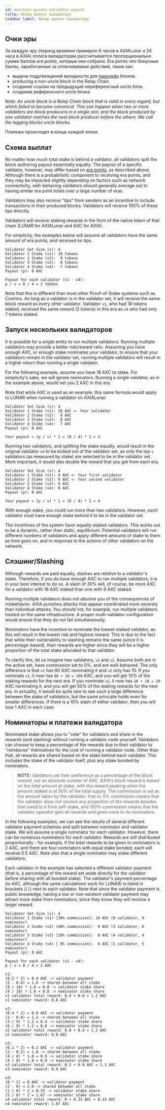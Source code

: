 ```yaml
---
id: maintain-guides-validator-payout
title: Обзор выплат валидатору
sidebar_label: Обзор выплат валидатору
---
```


## Очки эры

За каждую эру (период времени примерно 6 часов в AXIALunar и 24 часа в AXIA) оплата валидаторам рассчитывается пропорционально сумме баллов _era points_, которые они собрали. Era points-это бонусные баллы, заработанные за оплачиваемые действия, такие как:

- выдача поддтвеждений валидности для [парачейн](learn-allychains) блоков.
- producing a non-uncle block in the Relay Chain.
- создание ссылки на предыдущий нереференсный uncle блок.
- создание референсного uncle блока.

_Note: An uncle block is a Relay Chain block that is valid in every regard, but which failed to become canonical. This can happen when two or more validators are block producers in a single slot, and the block produced by one validator reaches the next block producer before the others. We call the lagging blocks uncle blocks._

Платежи происходят в конце каждой эпохи.

## Схема выплат

No matter how much total stake is behind a validator, all validators split the block authoring payout essentially equally. The payout of a specific validator, however, may differ based on [era points](#era-points), as described above. Although there is a probabilistic component to receiving era points, and they may be impacted slightly depending on factors such as network connectivity, well-behaving validators should generally average out to having similar era point totals over a large number of eras.

Validators may also receive "tips" from senders as an incentive to include transactions in their produced blocks. Validators will receive 100% of these tips directly.

Validators will receive staking rewards in the form of the native token of that chain (LUNAR for AXIALunar and AXC for AXIA).

For simplicity, the examples below will assume all validators have the same amount of era points, and received no tips.

```
Validator Set Size (v): 4
Validator 1 Stake (v1): 18 tokens
Validator 2 Stake (v2):  9 tokens
Validator 3 Stake (v3):  8 tokens
Validator 4 Stake (v4):  7 tokens
Payout (p): 8 AXC

Payout for each validator (v1 - v4):
p / v = 8 / 4 = 2 tokens
```

Note that this is different than most other Proof-of-Stake systems such as Cosmos. As long as a validator is in the validator set, it will receive the same block reward as every other validator. Validator `v1`, who had 18 tokens staked, received the same reward (2 tokens) in this era as `v4` who had only 7 tokens staked.

## Запуск нескольких валидаторов

It is possible for a single entity to run multiple validators. Running multiple validators may provide a better risk/reward ratio. Assuming you have enough AXC, or enough stake nominates your validator, to ensure that your validators remain in the validator set, running multiple validators will result in a higher return than running a single validator.

For the following example, assume you have 18 AXC to stake. For simplicity's sake, we will ignore nominators. Running a single validator, as in the example above, would net you 2 AXC in this era.

Note that while AXC is used as an example, this same formula would apply to LUNAR when running a validator on AXIALunar.

```
Validator Set Size (v): 4
Validator 1 Stake (v1): 18 AXC <- Your validator
Validator 2 Stake (v2):  9 AXC
Validator 3 Stake (v3):  8 AXC
Validator 4 Stake (v4):  7 AXC
Payout (p): 8 AXC

Your payout = (p / v) * 1 = (8 / 4) * 1 = 2
```

Running two validators, and splitting the stake equally, would result in the original validator `v4` to be kicked out of the validator set, as only the top `v` validators (as measured by stake) are selected to be in the validator set. More important, it would also double the reward that you get from each era.

```
Validator Set Size (v): 4
Validator 1 Stake (v1): 9 AXC <- Your first validator
Validator 2 Stake (v2): 9 AXC <- Your second validator
Validator 3 Stake (v3): 9 AXC
Validator 4 Stake (v4): 8 AXC
Payout (p): 8 AXC

Your payout = (p / v) * 1 = (8 / 4) * 2 = 4
```

With enough stake, you could run more than two validators. However, each validator must have enough stake behind it to be in the validator set.

The incentives of the system favor equally-staked validators. This works out to be a dynamic, rather than static, equilibrium. Potential validators will run different numbers of validators and apply different amounts of stake to them as time goes on, and in response to the actions of other validators on the network.

## Слэшинг/Slashing

Although rewards are paid equally, slashes are relative to a validator's stake. Therefore, if you do have enough AXC to run multiple validators, it is in your best interest to do so. A slash of 30% will, of course, be more AXC for a validator with 18 AXC staked than one with 9 AXC staked.

Running multiple validators does not absolve you of the consequences of misbehavior. AXIA punishes attacks that appear coordinated more severely than individual attacks. You should not, for example, run multiple validators hosted on the same infrastructure. A proper multi-validator configuration would ensure that they do not fail simultaneously.

Nominators have the incentive to nominate the lowest-staked validator, as this will result in the lowest risk and highest reward. This is due to the fact that while their vulnerability to slashing remains the same (since it is percentage-based), their rewards are higher since they will be a higher proportion of the total stake allocated to that validator.

To clarify this, let us imagine two validators, `v1` and `v2`. Assume both are in the active set, have commission set to 0%, and are well-behaved. The only difference is that `v1` has 90 AXC nominating it and `v2` only has 10. If you nominate `v1`, it now has `90 + 10 = 100` AXC, and you will get 10% of the staking rewards for the next era. If you nominate `v2`, it now has `10 + 10 = 20` AXC nominating it, and you will get 50% of the staking rewards for the next era. In actuality, it would be quite rare to see such a large difference between the stake of validators, but the same principle holds even for smaller differences. If there is a 10% slash of either validator, then you will lose 1 AXC in each case.

## Номинаторы и платежи валидатора

Nominated stake allows you to "vote" for validators and share in the rewards (and slashing) without running a validator node yourself. Validators can choose to keep a percentage of the rewards due to their validator to "reimburse" themselves for the cost of running a validator node. Other than that, all rewards are shared based on the stake behind each validator. This includes the stake of the validator itself, plus any stake bonded by nominators.

> **NOTE:** Validators set their preference as a percentage of the block reward, _not_ an absolute number of AXC. AXIA's block reward is based on the _total_ amount at stake, with the reward peaking when the amount staked is at 50% of the total supply. The commission is set as the amount taken by the validator; that is, 0% commission means that the validator does not receive any proportion of the rewards besides that owed to it from self-stake, and 100% commission means that the validator operator gets all rewards and gives none to its nominators.

In the following examples, we can see the results of several different validator payment schemes and split between nominator and validator stake. We will assume a single nominator for each validator. However, there can be numerous nominators for each validator. Rewards are still distributed proportionally - for example, if the total rewards to be given to nominators is 2 AXC, and there are four nominators with equal stake bonded, each will receive 0.5 AXC. Note also that a single nominator may stake different validators.

Each validator in the example has selected a different validator payment (that is, a percentage of the reward set aside directly for the validator before sharing with all bonded stake). The validator's payment percentage (in AXC, although the same calculations work for LUNAR) is listed in brackets (`[]`) next to each validator. Note that since the validator payment is public knowledge, having a low or non-existent validator payment may attract more stake from nominators, since they know they will receive a larger reward.

```
Validator Set Size (v): 4
Validator 1 Stake (v1) [20% commission]: 18 AXC (9 validator, 9 nominator)
Validator 2 Stake (v2) [40% commission]:  9 AXC (3 validator, 6 nominator)
Validator 3 Stake (v3) [10% commission]:  8 AXC (4 validator, 4 nominator)
Validator 4 Stake (v4) [ 0% commission]:  6 AXC (1 validator, 5 nominator)
Payout (p): 8 AXC

Payout for each validator (v1 - v4):
p / v = 8 / 4 = 2 AXC

v1:
(0.2 * 2) = 0.4 AXC -> validator payment
(2 - 0.4) = 1.6 -> shared between all stake
(9 / 18) * 1.6 = 0.8 -> validator stake share
(9 / 18) * 1.6 = 0.8 -> nominator stake share
v1 validator total reward: 0.4 + 0.8 = 1.2 AXC
v1 nominator reward: 0.8 AXC

v2:
(0.4 * 2) = 0.8 AXC -> validator payment
(2 - 0.8) = 1.2 -> shared between all stake
(3 / 9) * 1.2 = 0.4 -> validator stake share
(6 / 9) * 1.2 = 0.8 -> nominator stake share
v2 validator total reward: 0.8 + 0.4 = 1.2 AXC
v2 nominator reward: 0.8 AXC

v3:
(0.1 * 2) = 0.2 AXC -> validator payment
(2 - 0.2) = 1.8 -> shared between all stake
(4 / 8) * 1.8 = 0.9 -> validator stake share
(4 / 8) * 1.8 = 0.9 -> nominator stake share
v3 validator total reward: 0.2 + 0.9 AXC = 1.1 AXC
v3 nominator reward: 0.9 AXC

v4:
(0 * 2) = 0 AXC -> validator payment
(2 - 0) = 2.0 -> shared between all stake
(1 / 6) * 2 = 0.33 -> validator stake share
(5 / 6) * 2 = 1.67 -> nominator stake share
v4 validator total reward: 0 + 0.33 AXC = 0.33 AXC
v4 nominator reward: 1.67 AXC
```
